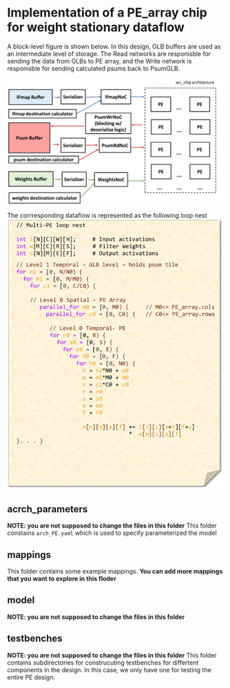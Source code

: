 # Implementation of a PE_array chip for weight stationary dataflow

   A block-level figure is shown below. In this design, GLB buffers are used as an intermediate level of storage.
   The Read networks are responisble for sending the data from GLBs to PE array, and the Write network is responisble
   for sending calculated psums back to PsumGLB. 
   
   ![PE_design](ws_chip_figure.png)
   
   
   The corrresponding dataflow is represented as the following loop nest
   ![PE_loopnest](PE_array_loop_nest.png)
   
## acrch_parameters
   **NOTE: you are not supposed to change the files in this folder**
   This folder constains `arch_PE.yaml`  which is used to specify parameterized the model

## mappings
   This folder contains some example mappings. **You can add more mappings that you want to explore in this floder**
   
## model
   **NOTE: you are not supposed to change the files in this folder**
   
## testbenches
   **NOTE: you are not supposed to change the files in this folder**
   This folder contains subdirectories for construcuting testbenches for differtent components in the design. In this case, we only have one for testing
   the entire PE design.


  